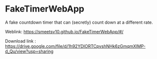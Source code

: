 # FakeTimerWebApp

A fake countdown timer that can (secretly) count down at a different rate.

Weblink: https://smeetsv10.github.io/FakeTimerWebApp/#/

Download link : https://drive.google.com/file/d/1h92YDIORTCpvshNHk6zGmqmXlMP-d_Qu/view?usp=sharing
